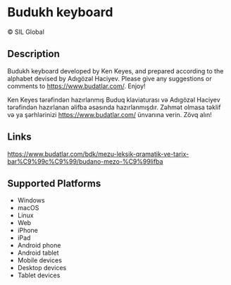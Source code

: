 Budukh keyboard
==============

© SIL Global

Description
-----------

Budukh keyboard developed by Ken Keyes, and prepared according to the alphabet devised by Adıgözəl Haciyev. Please give any suggestions or comments to https://www.budatlar.com/. Enjoy!

Ken Keyes tərəfindən hazırlanmış Buduq klaviaturası və Adıgözəl Haciyev tərəfindən hazırlanan əlifba əsasında hazırlanmışdır. Zəhmət olmasa təklif və ya şərhlərinizi https://www.budatlar.com/ ünvanına verin. Zövq alın!

Links
-----
https://www.budatlar.com/bdk/mezu-leksik-qramatik-ve-tarix-bar%C9%99c%C9%99/budano-mezo-%C9%99lifba


Supported Platforms
-------------------
 * Windows
 * macOS
 * Linux
 * Web
 * iPhone
 * iPad
 * Android phone
 * Android tablet
 * Mobile devices
 * Desktop devices
 * Tablet devices

